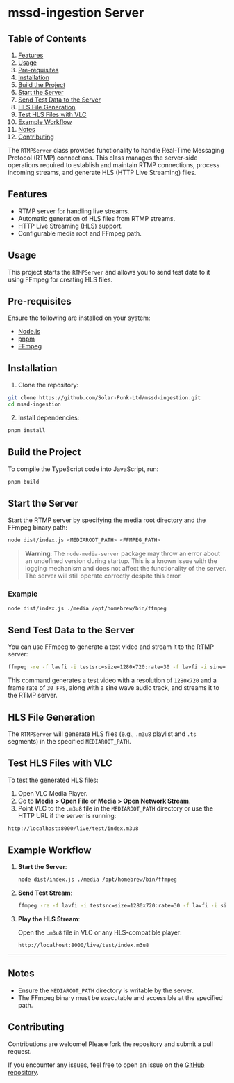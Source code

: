 # mssd-ingestion Server

## Table of Contents

1. [Features](#features)
2. [Usage](#usage)
3. [Pre-requisites](#pre-requisites)
4. [Installation](#installation)
5. [Build the Project](#build-the-project)
6. [Start the Server](#start-the-server)
7. [Send Test Data to the Server](#send-test-data-to-the-server)
8. [HLS File Generation](#hls-file-generation)
9. [Test HLS Files with VLC](#test-hls-files-with-vlc)
10. [Example Workflow](#example-workflow)
11. [Notes](#notes)
12. [Contributing](#contributing)

The `RTMPServer` class provides functionality to handle Real-Time Messaging Protocol (RTMP) connections. This class manages the server-side operations required to establish and maintain RTMP connections, process incoming streams, and generate HLS (HTTP Live Streaming) files.

## Features

- RTMP server for handling live streams.
- Automatic generation of HLS files from RTMP streams.
- HTTP Live Streaming (HLS) support.
- Configurable media root and FFmpeg path.

## Usage

This project starts the `RTMPServer` and allows you to send test data to it using FFmpeg for creating HLS files.

## Pre-requisites

Ensure the following are installed on your system:

- [Node.js](https://nodejs.org/)
- [pnpm](https://pnpm.io/)
- [FFmpeg](https://ffmpeg.org/)

## Installation

1. Clone the repository:

```bash
git clone https://github.com/Solar-Punk-Ltd/mssd-ingestion.git
cd mssd-ingestion
```

2. Install dependencies:

```bash
pnpm install
```

## Build the Project

To compile the TypeScript code into JavaScript, run:

```bash
pnpm build
```

## Start the Server

Start the RTMP server by specifying the media root directory and the FFmpeg binary path:

```bash
node dist/index.js <MEDIAROOT_PATH> <FFMPEG_PATH>
```

> **Warning**: The `node-media-server` package may throw an error about an undefined version during startup. This is a known issue with the logging mechanism and does not affect the functionality of the server. The server will still operate correctly despite this error.

### Example

```bash
node dist/index.js ./media /opt/homebrew/bin/ffmpeg
```

## Send Test Data to the Server

You can use FFmpeg to generate a test video and stream it to the RTMP server:

```bash
ffmpeg -re -f lavfi -i testsrc=size=1280x720:rate=30 -f lavfi -i sine=frequency=1000 -c:v libx264 -preset veryfast -b:v 1500k -g 50 -c:a aac -b:a 128k -ar 44100 -f flv rtmp://localhost/live/test
```

This command generates a test video with a resolution of `1280x720` and a frame rate of `30 FPS`, along with a sine wave audio track, and streams it to the RTMP server.

## HLS File Generation

The `RTMPServer` will generate HLS files (e.g., `.m3u8` playlist and `.ts` segments) in the specified `MEDIAROOT_PATH`.

## Test HLS Files with VLC

To test the generated HLS files:

1. Open VLC Media Player.
2. Go to **Media > Open File** or **Media > Open Network Stream**.
3. Point VLC to the `.m3u8` file in the `MEDIAROOT_PATH` directory or use the HTTP URL if the server is running:

```bash
http://localhost:8000/live/test/index.m3u8
```

## Example Workflow

1. **Start the Server**:

   ```bash
   node dist/index.js ./media /opt/homebrew/bin/ffmpeg
   ```

2. **Send Test Stream**:

   ```bash
   ffmpeg -re -f lavfi -i testsrc=size=1280x720:rate=30 -f lavfi -i sine=frequency=1000 -c:v libx264 -preset veryfast -b:v 1500k -g 50 -c:a aac -b:a 128k -ar 44100 -f flv rtmp://localhost/live/test
   ```

3. **Play the HLS Stream**:

   Open the `.m3u8` file in VLC or any HLS-compatible player:

   ```bash
   http://localhost:8000/live/test/index.m3u8
   ```

---

## Notes

- Ensure the `MEDIAROOT_PATH` directory is writable by the server.
- The FFmpeg binary must be executable and accessible at the specified path.

## Contributing

Contributions are welcome! Please fork the repository and submit a pull request.

If you encounter any issues, feel free to open an issue on the [GitHub repository](https://github.com/Solar-Punk-Ltd/mssd-ingestion).
